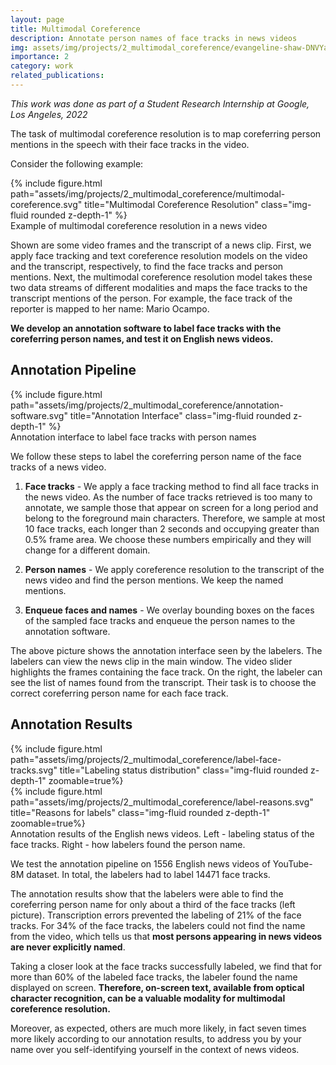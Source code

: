 ```yaml
---
layout: page
title: Multimodal Coreference
description: Annotate person names of face tracks in news videos
img: assets/img/projects/2_multimodal_coreference/evangeline-shaw-DNVYaleNUF0-unsplash.jpg
importance: 2
category: work
related_publications: 
---
```


*This work was done as part of a Student Research Internship at Google, Los Angeles, 2022*

The task of multimodal coreference resolution is to map coreferring person mentions in the speech with their face
tracks in the video.

Consider the following example:

<div class="row">
    <div class="col-sm mt-3 mt-md-0">
        {% include figure.html path="assets/img/projects/2_multimodal_coreference/multimodal-coreference.svg" 
        title="Multimodal Coreference Resolution" class="img-fluid rounded z-depth-1" %}
    </div>
</div>
<div class="caption">
    Example of multimodal coreference resolution in a news video
</div>

Shown are some video frames and the transcript of a news clip.
First, we apply face tracking and text coreference resolution models on the video and the transcript, respectively, to
find the face tracks and person mentions.
Next, the multimodal coreference resolution model takes these two data streams of different modalities and maps the
face tracks to the transcript mentions of the person.
For example, the face track of the reporter is mapped to her name: Mario Ocampo.

**We develop an annotation software to label face tracks with the coreferring person names, and test it on English news 
videos.**

## Annotation Pipeline

<div class="row">
    <div class="col-sm mt-3 mt-md-0">
        {% include figure.html path="assets/img/projects/2_multimodal_coreference/annotation-software.svg" 
        title="Annotation Interface" class="img-fluid rounded z-depth-1" %}
    </div>
</div>
<div class="caption">
    Annotation interface to label face tracks with person names
</div>

We follow these steps to label the coreferring person name of the face tracks of a news video.

1.  **Face tracks** -
    We apply a face tracking method to find all face tracks in the news video.
    As the number of face tracks retrieved is too many to annotate, we sample those that appear on screen for a long
    period and belong to the foreground main characters.
    Therefore, we sample at most 10 face tracks, each longer than 2 seconds and occupying greater than 0.5% frame area.
    We choose these numbers empirically and they will change for a different domain.

2.  **Person names** -
    We apply coreference resolution to the transcript of the news video and find the person mentions.
    We keep the named mentions.

3.  **Enqueue faces and names** -
    We overlay bounding boxes on the faces of the sampled face tracks and enqueue the person names to the annotation
    software.
    
The above picture shows the annotation interface seen by the labelers.
The labelers can view the news clip in the main window.
The video slider highlights the frames containing the face track.
On the right, the labeler can see the list of names found from the transcript.
Their task is to choose the correct coreferring person name for each face track.

## Annotation Results

<div class="row">
    <div class="col-sm mt-3 mt-md-0">
        {% include figure.html path="assets/img/projects/2_multimodal_coreference/label-face-tracks.svg" 
        title="Labeling status distribution" class="img-fluid rounded z-depth-1" zoomable=true%}
    </div>
    <div class="col-sm mt-3 mt-md-0">
        {% include figure.html path="assets/img/projects/2_multimodal_coreference/label-reasons.svg" 
        title="Reasons for labels" class="img-fluid rounded z-depth-1" zoomable=true%}
    </div>
</div>
<div class="caption">
    Annotation results of the English news videos. Left - labeling status of the face tracks. Right - how labelers
    found the person name.
</div>

We test the annotation pipeline on 1556 English news videos of YouTube-8M dataset.
In total, the labelers had to label 14471 face tracks.

The annotation results show that the labelers were able to find the coreferring person name for only about a third 
of the face tracks (left picture).
Transcription errors prevented the labeling of 21% of the face tracks.
For 34% of the face tracks, the labelers could not find the name from the video, which tells us that **most persons 
appearing in news videos are never explicitly named**.

Taking a closer look at the face tracks successfully labeled, we find that for more than 60% of the labeled face tracks,
the labeler found the name displayed on screen.
**Therefore, on-screen text, available from optical character recognition, can be a valuable modality for multimodal
coreference resolution.**

Moreover, as expected, others are much more likely, in fact seven times more likely according to our annotation
results, to address you by your name over you self-identifying yourself in the context of news videos.